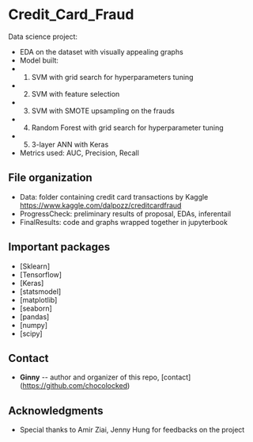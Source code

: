 # Credit_Card_Fraud

Data science project:

* EDA on the dataset with visually appealing graphs 
* Model built: 
* 1. SVM with grid search for hyperparameters tuning
* 2. SVM with feature selection
* 3. SVM with SMOTE upsampling on the frauds
* 4. Random Forest with grid search for hyperparameter tuning
* 5. 3-layer ANN with Keras
* Metrics used: AUC, Precision, Recall 


## File organization

* Data: folder containing credit card transactions by Kaggle <https://www.kaggle.com/dalpozz/creditcardfraud> 
* ProgressCheck: preliminary results of proposal, EDAs, inferentail
* FinalResults: code and graphs wrapped together in jupyterbook 

## Important packages

* [Sklearn]
* [Tensorflow]
* [Keras] 
* [statsmodel]
* [matplotlib]
* [seaborn]
* [pandas]
* [numpy]
* [scipy]


## Contact

* **Ginny** -- author and organizer of this repo, [contact] (https://github.com/chocolocked)


## Acknowledgments

* Special thanks to Amir Ziai, Jenny Hung for feedbacks on the project 
